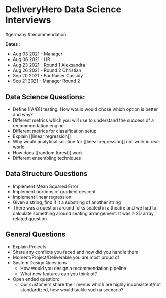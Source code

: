 # DeliveryHero Data Science Interviews

#germany #recommendation

__Dates__ : 
 - Aug 03 2021 - Manager
 - Aug 06 2021 - HR
 - Aug 23 2021 - Round 1 Aleksandra
 - Aug 26 2021 - Round 2 Christian
 - Sep 20 2021 - Bar Raiser Cassidy
 - Sep 21 2021 - Manager Round 2

## Data Science Questions:
- Define [[A/B]] testing. How would would chose which option is better and why?
- Different metrics which you will use to understand the success of a recommendation engine
- Different metrics for classification setup
- Explain [[linear regression]]
- Why would analytical solution for [[linear regression]] not work in real-world
- How does [[random forest]] work
- Different ensembling techniques

## Data Structure Questions
- Implement Mean Squared Error
- Implement portions of gradient descent
- Implement linear regression
- Given a string, find if it a substring of another string
- There was a question around folks seated in a theatre and we had to calculate something around seating arrangement. It was a 2D array related question

## General Questions
- Explain Projects
- Share any conflicts you faced and how did you handle them
- Moment/Project/Deliverable you are most proud of
- System Design Questions
	- How would you design a recommendation pipeline
	- What new features can you think of?
- Open ended question:
	- Our customers share their menus which are highly inconsistent/not standardized, how would tackle such a scenario?
